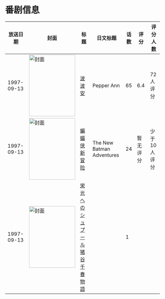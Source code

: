 # 番剧信息

|放送日期|封面|标题|日文标题|话数|评分|评分人数|
|---|---|---|---|---|---|---|
|1997-09-13|<img src="https://lain.bgm.tv/pic/cover/c/74/bc/36123_ya2P7.jpg" alt="封面" style="width:150px;height:200px;object-fit:cover;">|[波波安](https://bangumi.tv/subject/36123)|Pepper Ann|65|6.4|72人评分|
|1997-09-13|<img src="https://lain.bgm.tv/pic/cover/c/06/e0/127957_8Ngmy.jpg" alt="封面" style="width:150px;height:200px;object-fit:cover;">|[蝙蝠侠新冒险](https://bangumi.tv/subject/127957)|The New Batman Adventures|24|暂无评分|少于10人评分|
|1997-09-13|<img src="https://lain.bgm.tv/pic/cover/c/73/d1/220074_bdIqe.jpg" alt="封面" style="width:150px;height:200px;object-fit:cover;">|[栄光へのシュプール 猪谷千春物語](https://bangumi.tv/subject/220074)||1|||

